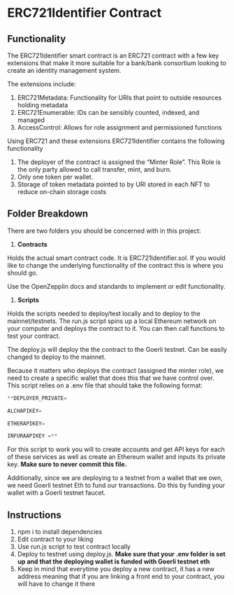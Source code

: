 # ERC721Identifier Contract

## Functionality

The ERC721Identifier smart contract is an ERC721 contract with a few key extensions that make it more suitable for a bank/bank consortium looking to create an identity management system.  

The extensions include:

1. ERC721Metadata: Functionality for URIs that point to outside resources holding metadata
2. ERC721Enumerable:  IDs can be sensibly counted, indexed, and managed
3. AccessControl: Allows for role assignment and permissioned functions

Using ERC721 and these extensions ERC721Identifier contains the following functionality

1. The deployer of the contract is assigned the “Minter Role”.  This Role is the only party allowed to call transfer, mint, and burn.  
2. Only one token per wallet.
3. Storage of token metadata pointed to by URI stored in each NFT to reduce on-chain storage costs

## Folder Breakdown

There are two folders you should be concerned with in this project:

1. **Contracts**

Holds the actual smart contract code.  It is ERC721Identifier.sol.  If you would like to change the underlying functionality of the contract this is where you should go.  

Use the OpenZepplin docs and standards to implement or edit functionality. 

1. **Scripts**

Holds the scripts needed to deploy/test locally and to deploy to the mainnet/testnets.  The run.js script spins up a local Ethereum network on your computer and deploys the contract to it.  You can then call functions to test your contract.  

The deploy.js will deploy the the contract to the Goerli testnet.  Can be easily changed to deploy to the mainnet.  

Because it matters who deploys the contract (assigned the minter role), we need to create a specific wallet that does this that we have control over.  This script relies on a .env file that should take the following format:

```jsx
**DEPLOYER_PRIVATE=

ALCHAPIKEY=

ETHERAPIKEY=

INFURAAPIKEY =** 
```

For this script to work you will to create accounts and get API keys for each of these services as well as create an Ethereum wallet and inputs its private key.  **Make sure to never commit this file.**

Additionally, since we are deploying to a testnet from a wallet that we own, we need Goerli testnet Eth to fund our transactions.  Do this by funding your wallet with a Goerli testnet faucet.

## Instructions

1. npm i to install dependencies
2. Edit contract to your liking
3. Use run.js script to test contract locally
4. Deploy to testnet using deploy.js.  **Make sure that your .env folder is set up and that the deploying wallet is funded with Goerli testnet eth**
5. Keep in mind that everytime you deploy a new contract, it has a new address meaning that if you are linking a front end to your contract, you will have to change it there